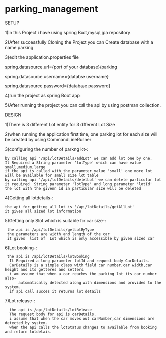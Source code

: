 # parking_management

SETUP

1)In this Project i have using spring Boot,mysql,jpa repository

2)After successfully Cloning the Project you can Create database with a name parking

3)edit the application.properties file
  
  spring.datasource.url={port of your database}/parking
  
  spring.datasource.username={databse username}
  
  spring.datasource.password={database password}

4)run the project as spring Boot app

5)After running the project you can call the api by using postman collection.
 
 DESIGN
 
 1)There is 3 different Lot entity for 3 different Lot Size
 
 2)when running the application first time, one parking lot for each size will be created by using CommandLineRunner
 
 3)configuring the number of parkng lot-:
 
    by calling api '/api/lotDetails/addLot' we can add lot one by one. 
    It Required a String parameter 'lotType' which can have value small,medium,large 
    if the api is called with the parameter value 'small' one more lot will be available for small size lot table
    by calling api '/api/lotDetails/deletLot' we can delete particular lot
    it required  String parameter 'lotType' and long parameter 'lotId'
    the lot with the givenn id in particular size will be deleted
 
 4)Getting all lotdetails-:
 
    the api for getting all lot is '/api/lotDetails/getAllLot'
    it gives all sized lot information
 
 5)Getting only Slot which is suitable for car size-:
 
     the api is /api/lotDetails/getLotByType
     the parameters are width and length of the car
     it gives  list of  Lot which is only accessible by given sized car
 
 6)Lot booking-:
 
     the api is /api/lotDetails/lotBooking 
      It Required a long parameter lotId and request body CarDetails.
      CarDetails is a simple class with field car number,car width,car height and its getteres and setters.
      i am assume that when a car reaches the parking lot its car number also-
          automatically detected along with dimensions and provided to the system.      
      if api call succes it returns lot details 
 
 7)Lot release-:
 
      the api is /api/lotDetails/lotRelease
      The request body for api is carDetails.
      i assume that when the car moves out carNumber,car dimensions are detected by system.
      when the api calls the lotStatus changes to available from booking and return lotdetais.
